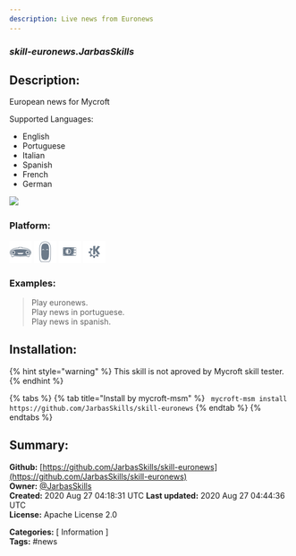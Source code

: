 ```yaml
---
description: Live news from Euronews  
---
```


### _skill-euronews.JarbasSkills_  
## Description:  
European news for Mycroft

Supported Languages:
- English
- Portuguese
- Italian
- Spanish
- French
- German


![](./gui.gif)  
  
  
### Platform:  
 ![Mark I](../.gitbook/assets/mark-1-icon.png)  ![Mark II](../.gitbook/assets/mark-2-icon.png)  ![Picroft](../.gitbook/assets/picroft-icon.png)  ![plasmoid](../.gitbook/assets/kde.png)   
### Examples:  
> Play euronews.  
> Play news in portuguese.  
> Play news in spanish.  
  
## Installation:  
{% hint style="warning" %}
This skill is not aproved by Mycroft skill tester.
{% endhint %}
    
{% tabs %}
{% tab title="Install by mycroft-msm" %}
``` mycroft-msm install https://github.com/JarbasSkills/skill-euronews```
{% endtab %}
  {% endtabs %}
    
## Summary:  
**Github:** [https://github.com/JarbasSkills/skill-euronews](https://github.com/JarbasSkills/skill-euronews)  
**Owner:** [@JarbasSkills](https://github.com/JarbasSkills)  
**Created:** 2020 Aug 27 04:18:31 UTC  **Last updated:** 2020 Aug 27 04:44:36 UTC  
**License:** Apache License 2.0  
  
**Categories:** [ Information ]   
**Tags:** \#news   
